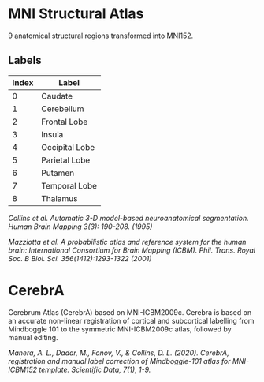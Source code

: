 # MNI Structural Atlas

9 anatomical structural regions transformed into MNI152.

## Labels
| Index | Label |
| --- | --- |
| 0 | Caudate |
| 1 | Cerebellum |
| 2 | Frontal Lobe |
| 3 | Insula |
| 4 | Occipital Lobe |
| 5 | Parietal Lobe |
| 6 | Putamen |
| 7 | Temporal Lobe |
| 8 | Thalamus |

<cite>Collins et al. Automatic 3-D model-based neuroanatomical segmentation. Human Brain Mapping 3(3): 190-208. (1995)</cite>

<cite>Mazziotta et al. A probabilistic atlas and reference system for the human brain: International Consortium for Brain Mapping (ICBM). Phil. Trans. Royal Soc. B Biol. Sci. 356(1412):1293-1322 (2001)</cite>

# CerebrA
Cerebrum Atlas (CerebrA) based on MNI-ICBM2009c. Cerebra is based on an accurate non-linear registration of cortical and subcortical labelling from Mindboggle 101 to the symmetric MNI-ICBM2009c atlas, followed by manual editing.

<cite>Manera, A. L., Dadar, M., Fonov, V., & Collins, D. L. (2020). CerebrA, registration and manual label correction of Mindboggle-101 atlas for MNI-ICBM152 template. Scientific Data, 7(1), 1-9.</cite>